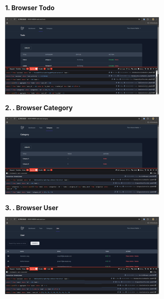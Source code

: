 ## 1. Browser Todo
![alt text](<screenshoot/tugas9/BrowserTodo.png>)

## 2. . Browser Category
![alt text](<screenshoot/tugas9/BrowserCategory.png>)

## 3. . Browser User 
![alt text](<screenshoot/tugas9/BrowserUser.png>)
